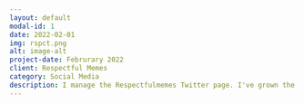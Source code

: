 ```yaml
---
layout: default
modal-id: 1
date: 2022-02-01
img: rspct.png
alt: image-alt
project-date: Februrary 2022
client: Respectful Memes
category: Social Media
description: I manage the Respectfulmemes Twitter page. I've grown the page to 1.9 million followers by creating and curating memes, and responding to direct messages.
---
```

